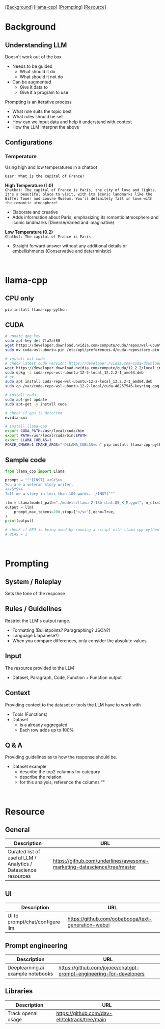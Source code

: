 \[[Background](#backgrounds)\] \[[llama-cpp](#llama-cpp)\] \[[Prompting](#Prompting)\] \[[Resource](#Resource)\]

# Background

## Understanding LLM
Doesn't work out of the box
- Needs to be guided
  - What should it do
  - What should it not do
- Can be augmented
  - Give it data to 
  - Give it a program to use

Prompting is an iterative process
- What role suits the topic best
- What rules should be set
- How can we input data and help it understand with context
- How the LLM interpret the above

## Configurations

### Temperature

Using high and low temperatures in a chatbot

``User: What is the capital of France?``

__High Temperature (1.0)__  
``Chatbot: The capital of France is Paris, the city of love and lights. It's a beautiful place to visit, with its iconic landmarks like the Eiffel Tower and Louvre Museum. You'll definitely fall in love with the romantic atmosphere!``
- Elaborate and creative
- Adds information about Paris, emphasizing its romantic atmosphere and iconic landmarks (Diverse/Varied and imaginative)

__Low Temperature (0.2)__  
``Chatbot: The capital of France is Paris.``
- Straight forward answer without any additional details or embellishments (Conservative and deterministic)

<br>

# llama-cpp

## CPU only
```bash
pip install llama-cpp-python
```

## CUDA
```bash
# update gpg key
sudo apt-key del 7fa2af80
wget https://developer.download.nvidia.com/compute/cuda/repos/wsl-ubuntu/x86_64 cuda-wsl-ubuntu.pin
sudo mv cuda-wsl-ubuntu.pin /etc/apt/preferences.d/cuda-repository-pin-600

# install wsl cuda
# check latest cuda version: https://developer.nvidia.com/cuda-downloads
wget https://developer.download.nvidia.com/compute/cuda/12.2.2/local_installers/cuda-repo-wsl-ubuntu-12-2-local_12.2.2-1_amd64.deb
sudo dpkg -i cuda-repo-wsl-ubuntu-12-2-local_12.2.2-1_amd64.deb
# or 
sudo apt install cuda-repo-wsl-ubuntu-12-2-local_12.2.2-1_amd64.deb
sudo cp /var/cuda-repo-wsl-ubuntu-12-2-local/cuda-48257546-keyring.gpg /usr/share/keyrings/

# install cuda
sudo apt-get update
sudo apt-get -y install cuda

# check if gpu is detected
nvidia-smi

# install llama-cpp
export CUDA_PATH=/usr/local/cuda/bin
export PATH=/usr/local/cuda/bin:$PATH
export LLAMA_CUBLAS=1
FORCE_CMAKE=1 CMAKE_ARGS="-DLLAMA_CUBLAS=on" pip install llama-cpp-python --force-reinstall --upgrade --no-cache-dir -vv
```

## Sample code

```python
from llama_cpp import Llama

prompt = """[INST] <<SYS>>
You are a veteran story writer.
<</SYS>>
Tell me a story in less than 100 words. [/INST]"""

llm = Llama(model_path="./models/llama-2-13b-chat.Q5_K_M.gguf", n_ctx=200, n_gpu_layers=20)
output = llm(
    prompt,max_tokens=200,stop=["</s>"],echo=True,
)
print(output)

# check if GPU is being used by running a script with llama-cpp-python with verbose=True
# BLAS = 1
```

<br>

# Prompting

## System / Roleplay
Sets the tone of the response

## Rules / Guidelines
Restrict the LLM's output range.
- Formatting (Bulletpoints? Paragraphing? JSON?)
- Language (Japanese?)
- When you compare differences, only consider the absolute values

## Input
The resource provided to the LLM
- Dataset, Paragraph, Code, Function + Function output

## Context
Providing context to the dataset or tools the LLM have to work with
- Tools (Functions)
- Dataset
  - is a already aggregated
  - Each row adds up to 100%

## Q & A
Providing guidelines as to how the response should be.  
- Dataset example
  - describe the top2 columns for category
  - describe the relation
  - for this analysis, reference the columns ""

<br>

# Resource

## General

Description | URL
--- | ---
Curated list of useful LLM / Analytics / Datascience resources  | https://github.com/underlines/awesome-marketing-datascience/tree/master

## UI

Description | URL
--- | ---
UI to prompt/chat/configure llm | https://github.com/oobabooga/text-generation-webui

## Prompt engineering

Description | URL
--- | --- 
Deeplearning.ai example notebooks | https://github.com/jojoee/chatgpt-prompt-engineering-for-developers

## Libraries

Description | URL
--- | ---
Track openai usage | https://github.com/dav-ell/toktrack/tree/main